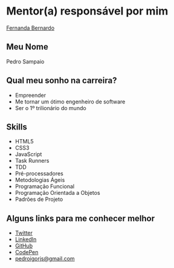 # Mentor(a) responsável por mim

[Fernanda Bernardo](https://github.com/training-center/mentoria/blob/master/profiles/mentors/profiles/fernandabernardo.md)

## Meu Nome

Pedro Sampaio

## Qual meu sonho na carreira?

- Empreender
- Me tornar um ótimo engenheiro de software
- Ser o 1º trilionário do mundo

## Skills

* HTML5
* CSS3
* JavaScript
* Task Runners
* TDD
* Pré-processadores
* Metodologias Ágeis
* Programação Funcional
* Programação Orientada a Objetos
* Padrões de Projeto

## Alguns links para me conhecer melhor

- [Twitter](https://twitter.com/pedroigorjs)
- [LinkedIn](https://linkedin.com/in/pedroigorjs)
- [GitHub](https://www.github.com/pedroigorjs)
- [CodePen](https://codepen.io/pedroigorjs)
- pedroigorjs@gmail.com
